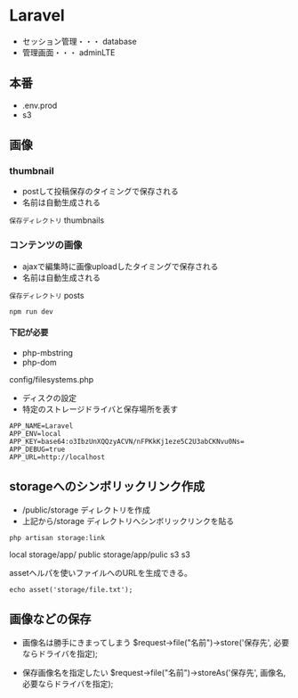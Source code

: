 # Laravel

- セッション管理・・・ database
- 管理画面・・・ adminLTE


## 本番

- .env.prod
- s3


## 画像

### thumbnail

- postして投稿保存のタイミングで保存される
- 名前は自動生成される

``保存ディレクトリ`` thumbnails


### コンテンツの画像

- ajaxで編集時に画像uploadしたタイミングで保存される
- 名前は自動生成される

``保存ディレクトリ`` posts



```
npm run dev
```



#### 下記が必要

- php-mbstring
- php-dom


config/filesystems.php

- ディスクの設定
- 特定のストレージドライバと保存場所を表す

```bash:
APP_NAME=Laravel
APP_ENV=local
APP_KEY=base64:o3IbzUnXQQzyACVN/nFPKkKj1eze5C2U3abCKNvu0Ns=
APP_DEBUG=true
APP_URL=http://localhost
```

## storageへのシンボリックリンク作成

- /public/storage ディレクトリを作成
- 上記から/storage ディレクトリへシンボリックリンクを貼る

```bash:
php artisan storage:link
```

local storage/app/
public storage/app/pulic
s3 s3

assetヘルパを使いファイルへのURLを生成できる。

```bash:
echo asset('storage/file.txt');
```

## 画像などの保存

- 画像名は勝手にきまってしまう
$request->file("名前")->store('保存先', 必要ならドライバを指定);

- 保存画像名を指定したい
$request->file("名前")->storeAs('保存先', 画像名, 必要ならドライバを指定);


